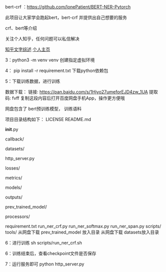bert-crf ：https://github.com/lonePatient/BERT-NER-Pytorch

此项目让大家学会跑起bert，bert-crf 并提供出自己想要的服务

crf、bert等介绍

关注个人知乎，任何问题可以私信解决

[知乎文字综述](https://zhuanlan.zhihu.com/p/266069239)
[个人主页](https://www.zhihu.com/people/yin-xing-pan/posts)



3：python3 -m venv venv 创建指定虚拟环境

4： pip install -r requirement.txt 下载python依赖包

5：下载训练数据，进行训练


数据下载：
链接: https://pan.baidu.com/s/1Hjyo27umeforEJD4zw_1UA 提取码: fvff 复制这段内容后打开百度网盘手机App，操作更方便哦

网盘包含了 bert预训练模型，
训练语料

项目目录结构如下：
LICENSE
README.md

__init__.py

callback/

datasets/

http_server.py

losses/

metrics/

models/

outputs/

prev_trained_model/

processors/

requirement.txt
run_ner_crf.py
run_ner_softmax.py
run_ner_span.py
scripts/
tools/
从网盘下载 prev_trained_model 放入目录
从网盘下载 datasets放入目录


6：进行训练 sh scripts/run_ner_crf.sh

6：训练结束后，查看checkpoint文件是否保存

7：运行服务即可 python http_server.py